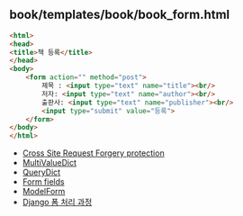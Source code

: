 book/templates/book/book_form.html
---
```html
<html>
<head>
<title>책 등록</title>
</head>
<body>
    <form action="" method="post">
        제목 : <input type="text" name="title"><br/>
        저자: <input type="text" name="author"><br/>
        출판사: <input type="text" name="publisher"><br/>
        <input type="submit" value="등록">
    </form>
</body>
</html>

```
* [Cross Site Request Forgery protection](https://docs.djangoproject.com/en/2.1/ref/csrf/)
* [MultiValueDict](https://github.com/django/django/blob/2.1/django/utils/datastructures.py#L43)
* [QueryDict](https://docs.djangoproject.com/en/2.1/ref/request-response/#querydict-objects)
* [Form fields](https://docs.djangoproject.com/en/2.1/ref/forms/fields/)
* [ModelForm](https://docs.djangoproject.com/en/2.1/topics/forms/modelforms/)
* [Django 폼 처리 과정](https://developer.mozilla.org/ko/docs/Learn/Server-side/Django/Forms#Django_%ED%8F%BC_%EC%B2%98%EB%A6%AC_%EA%B3%BC%EC%A0%95)
